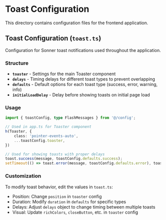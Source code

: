 # Toast Configuration

This directory contains configuration files for the frontend application.

## Toast Configuration (`toast.ts`)

Configuration for Sonner toast notifications used throughout the application.

### Structure

- **`toaster`** - Settings for the main Toaster component
- **`delays`** - Timing delays for different toast types to prevent overlapping
- **`defaults`** - Default options for each toast type (success, error, warning, info)
- **`initialLoadDelay`** - Delay before showing toasts on initial page load

### Usage

```typescript
import { toastConfig, type FlashMessages } from '@/config';

// Used in app.ts for Toaster component
h(Toaster, { 
    class: 'pointer-events-auto',
    ...toastConfig.toaster,
})

// Used for showing toasts with proper delays
toast.success(message, toastConfig.defaults.success);
setTimeout(() => toast.error(message, toastConfig.defaults.error), toastConfig.delays.error);
```

### Customization

To modify toast behavior, edit the values in `toast.ts`:

- Position: Change `position` in `toaster` config
- Duration: Modify `duration` in `defaults` for specific types
- Delays: Adjust `delays` object to change timing between multiple toasts
- Visual: Update `richColors`, `closeButton`, etc. in `toaster` config